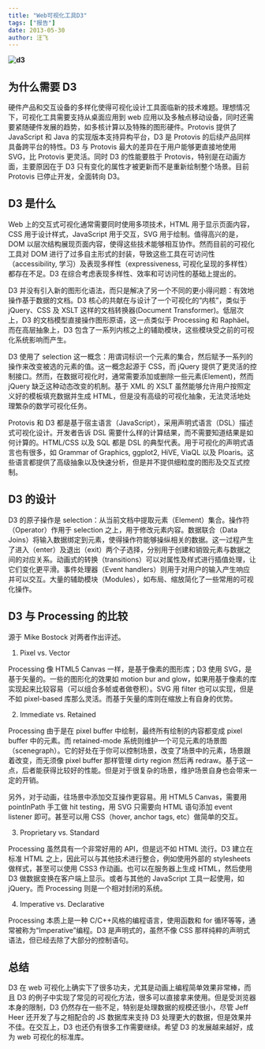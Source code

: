 ```yaml
---
title: "Web可视化工具D3"
tags: ["报告"]
date: 2013-05-30
author: 汪飞
---
```


**![d3](http://www.cad.zju.edu.cn/home/vagblog/wp-content/uploads/2013/05/d31.png)**

## 为什么需要 D3

硬件产品和交互设备的多样化使得可视化设计工具面临新的技术难题。理想情况下，可视化工具需要支持从桌面应用到 web 应用以及多触点移动设备，同时还需要紧随硬件发展的趋势，如多核计算以及特殊的图形硬件。Protovis 提供了 JavaScript 和 Java 的实现版本支持异构平台，D3 是 Protovis 的后续产品同样具备跨平台的特性。D3 与 Protovis 最大的差异在于用户能够更直接地使用 SVG，比 Protovis 更灵活。同时 D3 的性能要胜于 Protovis，特别是在动画方面，主要原因在于 D3 只有变化的属性才被更新而不是重新绘制整个场景。目前 Protovis 已停止开发，全面转向 D3。

## D3 是什么

Web 上的交互式可视化通常需要同时使用多项技术，HTML 用于显示页面内容，CSS 用于设计样式，JavaScript 用于交互，SVG 用于绘制。值得高兴的是，DOM 以层次结构展现页面内容，使得这些技术能够相互协作。然而目前的可视化工具对 DOM 进行了过多自主形式的封装，导致这些工具在可访问性（accessibility, 学习）及表现多样性（expressiveness, 可视化呈现的多样性）都存在不足。D3 在综合考虑表现多样性、效率和可访问性的基础上提出的。

D3 并没有引入新的图形化语法，而只是解决了另一个不同的更小得问题：有效地操作基于数据的文档。D3 核心的共献在与设计了一个可视化的“内核”，类似于 jQuery、CSS 及 XSLT 这样的文档转换器(Document Transformer)。低层次上，D3 的文档模型直接操作图形原语，这一点类似于 Processing 和 Raphäel。而在高层抽象上，D3 包含了一系列内核之上的辅助模块，这些模块受之前的可视化系统影响而产生。

D3 使用了 selection 这一概念：用谓词标识一个元素的集合，然后赋予一系列的操作来改变被选的元素的值。这一概念起源于 CSS，而 jQuery 提供了更灵活的控制接口。然而，在数据可视化时，通常需要添加或删除一些元素(Element)，然而 jQuery 缺乏这种动态改变的机制。基于 XML 的 XSLT 虽然能够允许用户按照定义好的模板填充数据并生成 HTML，但是没有高级的可视化抽象，无法灵活地处理繁杂的数学可视化任务。

Protovis 和 D3 都是基于宿主语言（JavaScript），采用声明式语言（DSL）描述式可视化设计。开发者告诉 DSL 需要什么样的计算结果，而不需要知道结果是如何计算的。HTML/CSS 以及 SQL 都是 DSL 的典型代表。用于可视化的声明式语言也有很多，如 Grammar of Graphics, ggplot2, HiVE, ViaQL 以及 Ploaris。这些语言都提供了高级抽象以及快速分析，但是并不提供细粒度的图形及交互式控制。

## D3 的设计

D3 的原子操作是 selection：从当前文档中提取元素（Element）集合。操作符（Operator）作用于 selection 之上，用于修改元素内容。数据联合（Data Joins）将输入数据绑定到元素，使得操作符能够操纵相关的数据。这一过程产生了进入（enter）及退出（exit）两个子选择，分别用于创建和销毁元素与数据之间的对应关系。动画式的转换（transitions）可以对属性及样式进行插值处理，让它们变化更平滑。事件处理器（Event handlers）则用于对用户的输入产生响应并可以交互。大量的辅助模块（Modules），如布局、缩放简化了一些常用的可视化操作。

## D3 与 Processing 的比较

源于 Mike Bostock 对两者作出评述。

1. Pixel vs. Vector

Processing 像 HTML5 Canvas 一样，是基于像素的图形库；D3 使用 SVG，是基于矢量的。一些的图形化的效果如 motion bur and glow，如果用基于像素的库实现起来比较容易（可以组合多帧或者做卷积）。SVG 用 filter 也可以实现，但是不如 pixel-based 库那么灵活。而基于矢量的库则在缩放上有自身的优势。

2. Immediate vs. Retained

Processing 由于是在 pixel buffer 中绘制，最终所有绘制的内容都变成 pixel buffer 中的元素。而 retained-mode 系统则维护一个可见元素的场景图（scenegraph）。它的好处在于你可以控制场景，改变了场景中的元素，场景跟着改变，而无须像 pixel buffer 那样管理 dirty region 然后再 redraw。基于这一点，后者能获得比较好的性能。但是对于很复杂的场景，维护场景自身也会带来一定的开销。

另外，对于动画，往场景中添加交互操作更容易。用 HTML5 Canvas，需要用 pointInPath 手工做 hit testing，用 SVG 只需要向 HTML 语句添加 event listener 即可。甚至可以用 CSS（hover, anchor tags, etc）做简单的交互。

3. Proprietary vs. Standard

Processing 虽然具有一个非常好用的 API，但是远不如 HTML 流行。D3 建立在标准 HTML 之上，因此可以与其他技术进行整合，例如使用外部的 stylesheets 做样式，甚至可以使用 CSS3 作动画。也可以在服务器上生成 HTML，然后使用 D3 做数据变换在客户端上显示。或者与其他的 JavaScript 工具一起使用，如 jQuery。而 Processing 则是一个相对封闭的系统。

4. Imperative vs. Declarative

Processing 本质上是一种 C/C++风格的编程语言，使用函数和 for 循环等等，通常被称为“Imperative”编程。D3 是声明式的，虽然不像 CSS 那样纯粹的声明式语法，但已经去除了大部分的控制语句。

## 总结

D3 在 web 可视化上确实下了很多功夫，尤其是动画上编程简单效果非常棒，而且 D3 的例子中实现了常见的可视化方法，很多可以直接拿来使用。但是受浏览器本身的限制，D3 仍然存在一些不足，特别是处理数据的规模还很小，尽管 Jeff Heer 还开发了与之相配合的 JS 数据库来支持 D3 处理更大的数据，但是效果并不佳。在交互上，D3 也还仍有很多工作需要继续。希望 D3 的发展越来越好，成为 web 可视化的标准库。
